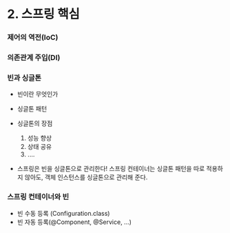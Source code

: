 # 2. 스프링 핵심

### 제어의 역전(IoC)

### 의존관계 주입(DI)

### 빈과 싱글톤
- 빈이란 무엇인가
- 싱글톤 패턴
- 싱글톤의  장점
  1. 성능 향상
  2. 상태 공유
  3. ....

- 스프링은 빈을 싱글톤으로 관리한다!
 스프링 컨테이너는 싱글톤 패턴을 따로 적용하지 않아도, 객체 인스턴스를 싱글톤으로 관리해 준다.

### 스프링 컨테이너와 빈
- 빈 수동 등록 (Configuration.class)
- 빈 자동 등록(@Component, @Service, ...)


